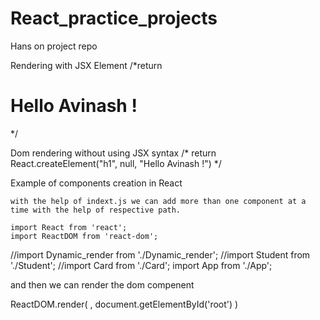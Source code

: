 # React_practice_projects
Hans on project repo


Rendering with JSX Element 
   /*return <h1>Hello Avinash !</h1> */
   

Dom rendering without using JSX syntax 
    /* return React.createElement("h1", null, "Hello Avinash !") */

Example of components creation in React 

    with the help of indext.js we can add more than one component at a time with the help of respective path.
    
    import React from 'react';
    import ReactDOM from 'react-dom';
   //import Dynamic_render from './Dynamic_render';
   //import Student from './Student';
   //import Card from './Card';
   import App from './App';

 and then we can render the dom compenent 
 
   
ReactDOM.render(
  <App/>,
  document.getElementById('root')
)
